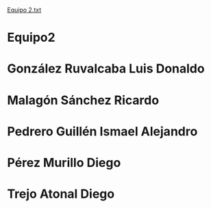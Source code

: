 [Equipo 2.txt](https://github.com/Ruvals444/Equipo2/files/7095351/Equipo.2.txt)
# Equipo2
# González Ruvalcaba Luis Donaldo 
# Malagón Sánchez Ricardo 
# Pedrero Guillén Ismael Alejandro 
# Pérez Murillo Diego 
# Trejo Atonal Diego 

